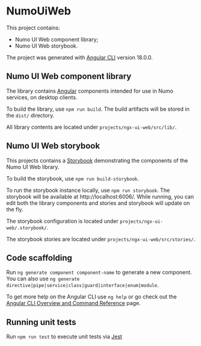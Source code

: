 # NumoUiWeb

This project contains:

- Numo UI Web component library;
- Numo UI Web storybook.

The project was generated with [Angular CLI](https://github.com/angular/angular-cli) version 18.0.0.

## Numo UI Web component library

The library contains [Angular](https://angular.dev/overview) components intended for use in Numo services, on desktop clients.

To build the library, use `npm run build`. The build artifacts will be stored in the `dist/` directory.

All library contents are located under `projects/ngx-ui-web/src/lib/`.

## Numo UI Web storybook

This projects contains a [Storybook](https://storybook.js.org) demonstrating the components of the Numo UI Web library.

To build the storybook, use `npm run build-storybook`.

To run the storybook instance locally, use `npm run storybook`. The storybook will be available at http://localhost:6006/. While running, you can edit both the library components and stories and storybook will update on the fly.

The storybook configuration is located under `projects/ngx-ui-web/.storybook/`.

The storybook stories are located under `projects/ngx-ui-web/src/stories/`.

## Code scaffolding

Run `ng generate component component-name` to generate a new component. You can also use `ng generate directive|pipe|service|class|guard|interface|enum|module`.

To get more help on the Angular CLI use `ng help` or go check out the [Angular CLI Overview and Command Reference](https://angular.io/cli) page.

## Running unit tests

Run `npm run test` to execute unit tests via [Jest](https://jestjs.io)
